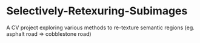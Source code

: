 # Selectively-Retexuring-Subimages
A CV project exploring various methods to re-texture semantic regions (eg. asphalt road => cobblestone road)
